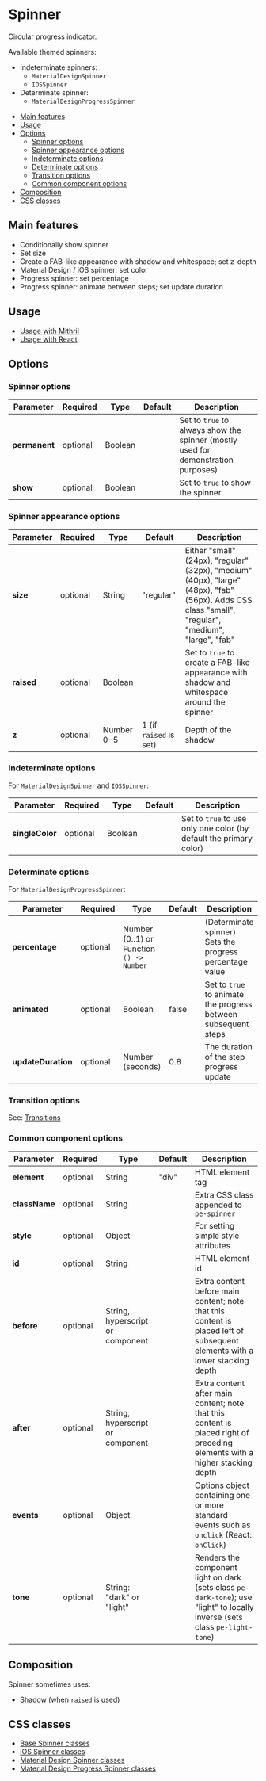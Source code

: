 # Spinner

Circular progress indicator.

Available themed spinners:

* Indeterminate spinners:
  * `MaterialDesignSpinner`
  * `IOSSpinner`
* Determinate spinner:
  * `MaterialDesignProgressSpinner`


<!-- MarkdownTOC autolink="true" autoanchor="true" bracket="round" levels="1,2,3" -->

- [Main features](#main-features)
- [Usage](#usage)
- [Options](#options)
  - [Spinner options](#spinner-options)
  - [Spinner appearance options](#spinner-appearance-options)
  - [Indeterminate options](#indeterminate-options)
  - [Determinate options](#determinate-options)
  - [Transition options](#transition-options)
  - [Common component options](#common-component-options)
- [Composition](#composition)
- [CSS classes](#css-classes)

<!-- /MarkdownTOC -->

<a id="main-features"></a>
## Main features

* Conditionally show spinner
* Set size
* Create a FAB-like appearance with shadow and whitespace; set z-depth
* Material Design / iOS spinner: set color
* Progress spinner: set percentage
* Progress spinner: animate between steps; set update duration


<a id="usage"></a>
## Usage

* [Usage with Mithril](mithril/spinner.md)
* [Usage with React](react/spinner.md)


<a id="options"></a>
## Options

<a id="spinner-options"></a>
### Spinner options

| **Parameter** |  **Required** | **Type** | **Default** | **Description** |
| ------------- | -------------- | -------- | ----------- | --------------- |
| **permanent** | optional | Boolean | | Set to `true` to always show the spinner (mostly used for demonstration purposes) |
| **show** | optional | Boolean | | Set to `true` to show the spinner |

<a id="spinner-appearance-options"></a>
### Spinner appearance options

| **Parameter** |  **Required** | **Type** | **Default** | **Description** |
| ------------- | -------------- | -------- | ----------- | --------------- |
| **size** | optional | String | "regular" | Either "small" (24px), "regular" (32px), "medium" (40px), "large" (48px), "fab" (56px). Adds CSS class "small", "regular", "medium", "large", "fab" |
| **raised** | optional | Boolean | | Set to `true` to create a FAB-like appearance with shadow and whitespace around the spinner |
| **z** | optional | Number 0-5 | 1 (if `raised` is set) | Depth of the shadow |

<a id="indeterminate-options"></a>
### Indeterminate options

For `MaterialDesignSpinner` and `IOSSpinner`:

| **Parameter** |  **Required** | **Type** | **Default** | **Description** |
| ------------- | -------------- | -------- | ----------- | --------------- |
| **singleColor** | optional | Boolean | | Set to `true` to use only one color (by default the primary color) |

<a id="determinate-options"></a>
### Determinate options

For `MaterialDesignProgressSpinner`:

| **Parameter** |  **Required** | **Type** | **Default** | **Description** |
| ------------- | -------------- | -------- | ----------- | --------------- |
| **percentage** | optional | Number (0..1) or Function `() -> Number` | | (Determinate spinner) Sets the progress percentage value |
| **animated** | optional | Boolean | false | Set to `true` to animate the progress between subsequent steps |
| **updateDuration** | optional | Number (seconds) | 0.8 | The duration of the step progress update |

<a id="transition-options"></a>
### Transition options

See: [Transitions](../transitions.md)

<a id="common-component-options"></a>
### Common component options

| **Parameter** |  **Required** | **Type** | **Default** | **Description** |
| ------------- | -------------- | -------- | ----------- | --------------- |
| **element**   | optional | String | "div" | HTML element tag |
| **className** | optional | String |       | Extra CSS class appended to `pe-spinner` |
| **style**     | optional | Object |       | For setting simple style attributes |
| **id**        | optional | String |       | HTML element id |
| **before**    | optional | String, hyperscript or component | | Extra content before main content; note that this content is placed left of subsequent elements with a lower stacking depth |
| **after**     | optional | String, hyperscript or component | | Extra content after main content; note that this content is placed right of preceding elements with a higher stacking depth |
| **events**    | optional | Object | | Options object containing one or more standard events such as `onclick` (React: `onClick`) |
| **tone**      | optional | String: "dark" or "light" |  | Renders the component light on dark (sets class `pe-dark-tone`); use "light" to locally inverse (sets class `pe-light-tone`) |


<a id="composition"></a>
## Composition

Spinner sometimes uses:

* [Shadow](shadow.md) (when `raised` is used)


<a id="css-classes"></a>
## CSS classes

* [Base Spinner classes](../../packages/polythene-css-classes/base-spinner.js)
* [iOS Spinner classes](../../packages/polythene-css-classes/ios-spinner.js)
* [Material Design Spinner classes](../../packages/polythene-css-classes/material-design-spinner.js)
* [Material Design Progress Spinner classes](../../packages/polythene-css-classes/material-design-progress-spinner.js)

